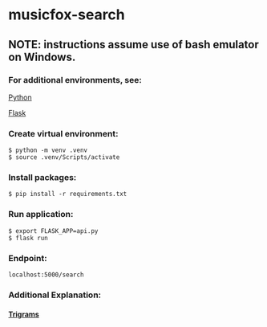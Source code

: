 # musicfox-search

## NOTE: instructions assume use of bash emulator on Windows.
### For additional environments, see:
[Python](https://docs.python.org/3/tutorial/venv.html)

[Flask](https://flask.palletsprojects.com/en/1.1.x/quickstart/)


### Create virtual environment:
```
$ python -m venv .venv
$ source .venv/Scripts/activate
```

### Install packages:

```
$ pip install -r requirements.txt
```

### Run application:

```
$ export FLASK_APP=api.py
$ flask run
```

### Endpoint:

```
localhost:5000/search
```

### Additional Explanation:

#### [Trigrams](https://github.com/benteechur/musicfox-search/blob/main/trigrams.ipynb)
